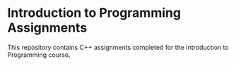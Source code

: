 # Introduction to Programming Assignments
This repository contains C++ assignments completed for the Introduction to Programming course.
